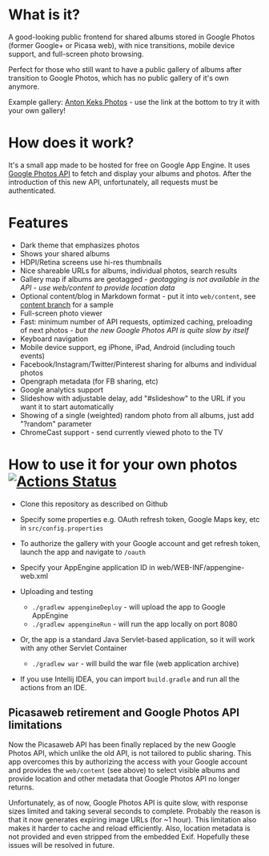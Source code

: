 What is it?
===========

A good-looking public frontend for shared albums stored in Google Photos (former Google+ or Picasa web), with nice transitions,
mobile device support, and full-screen photo browsing.

Perfect for those who still want to have a public gallery of albums after transition to Google Photos, which has no public
gallery of it's own anymore.

Example gallery: [Anton Keks Photos](https://photos.azib.net/) - use the link at the bottom to try it with your own gallery!

How does it work?
=================

It's a small app made to be hosted for free on Google App Engine.
It uses [Google Photos API](https://developers.google.com/photos/) to fetch and display your albums and photos. 
After the introduction of this new API, unfortunately, all requests must be authenticated.

Features
========

- Dark theme that emphasizes photos
- Shows your shared albums
- HDPI/Retina screens use hi-res thumbnails
- Nice shareable URLs for albums, individual photos, search results
- Gallery map if albums are geotagged - *geotagging is not available in the API - use web/content to provide location data*
- Optional content/blog in Markdown format - put it into `web/content`, see [content branch](https://github.com/angryziber/picasa-gallery/tree/content) for a sample
- Full-screen photo viewer
- Fast: minimum number of API requests, optimized caching, preloading of next photos - *but the new Google Photos API is quite slow by itself*
- Keyboard navigation
- Mobile device support, eg iPhone, iPad, Android (including touch events)
- Facebook/Instagram/Twitter/Pinterest sharing for albums and individual photos
- Opengraph metadata (for FB sharing, etc)
- Google analytics support
- Slideshow with adjustable delay, add "#slideshow" to the URL if you want it to start automatically
- Showing of a single (weighted) random photo from all albums, just add "?random" parameter
- ChromeCast support - send currently viewed photo to the TV

How to use it for your own photos [![Actions Status](https://github.com/angryziber/picasa-gallery/workflows/CI/badge.svg)](https://github.com/angryziber/picasa-gallery/actions)
=================================

- Clone this repository as described on Github
- Specify some properties e.g. OAuth refresh token, Google Maps key, etc in `src/config.properties`
- To authorize the gallery with your Google account and get refresh token, launch the app and navigate to `/oauth`
- Specify your AppEngine application ID in web/WEB-INF/appengine-web.xml
- Uploading and testing
  * `./gradlew appengineDeploy` - will upload the app to Google AppEngine
  * `./gradlew appengineRun` - will run the app locally on port 8080
- Or, the app is a standard Java Servlet-based application, so it will work with any other Servlet Container  
  * `./gradlew war` - will build the war file (web application archive)

- If you use Intellij IDEA, you can import `build.gradle` and run all the actions from an IDE. 

## Picasaweb retirement and Google Photos API limitations

Now the Picasaweb API has been finally replaced by the new Google Photos API, which unlike the old API,
is not tailored to public sharing. This app overcomes this by authorizing the access with your Google
account and provides the `web/content` (see above) to select visible albums and provide location and other metadata
that Google Photos API no longer returns.

Unfortunately, as of now, Google Photos API is quite slow, with response sizes limited and taking several seconds to complete.
Probably the reason is that it now generates expiring image URLs (for ~1 hour).
This limitation also makes it harder to cache and reload efficiently. Also, location metadata is not provided and even
stripped from the embedded Exif. Hopefully these issues will be resolved in future.
